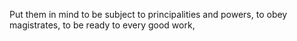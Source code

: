 Put them in mind to be subject to principalities and powers, to obey magistrates, to be ready to every good work,
